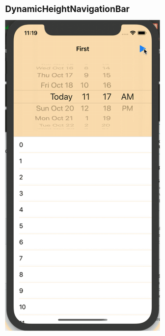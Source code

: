 # DynamicHeightNavigationBar

<div align=center>
<img src="https://github.com/zhi6w/DynamicHeightNavigationBar/blob/master/2019-10-19%2023-19-41.2019-10-19%2023_21_30.gif" alt="image"/>
</div>
